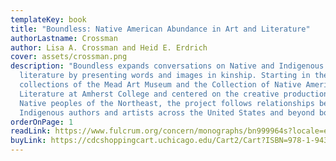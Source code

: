 ```yaml
---
templateKey: book
title: "Boundless: Native American Abundance in Art and Literature"
authorLastname: Crossman
author: Lisa A. Crossman and Heid E. Erdrich
cover: assets/crossman.png
description: "Boundless expands conversations on Native and Indigenous art and
  literature by presenting words and images in kinship. Starting in the
  collections of the Mead Art Museum and the Collection of Native American
  Literature at Amherst College and centered on the creative production of
  Native peoples of the Northeast, the project follows relationships between
  Indigenous authors and artists across the United States and beyond borders. "
orderOnPage: 1
readLink: https://www.fulcrum.org/concern/monographs/bn999964s?locale=en
buyLink: https://cdcshoppingcart.uchicago.edu/Cart2/Cart?ISBN=978-1-943208-83-8&PRESS=amherst
---
```

